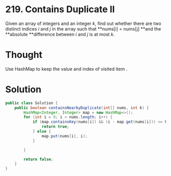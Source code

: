 # 219. Contains Duplicate II

Given an array of integers and an integer _k_, find out whether there are two distinct indices _i_ and _j_ in the array such that **nums\[i\] = nums\[j\] **and the **absolute **difference between _i_ and _j_ is at most _k_.

# Thought

Use HashMap to keep the value and index of visited item .

# Solution

```java
public class Solution {
    public boolean containsNearbyDuplicate(int[] nums, int k) {
        HashMap<Integer, Integer> map = new HashMap<>();
        for (int i = 0; i < nums.length; i++) {
            if (map.containsKey(nums[i]) && (i - map.get(nums[i])) <= k) {
                return true;
            } else {
                map.put(nums[i], i);
            }

        }

        return false;
    }
}
```



